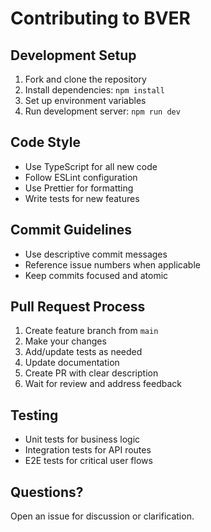 # Contributing to BVER

## Development Setup

1. Fork and clone the repository
2. Install dependencies: `npm install`
3. Set up environment variables
4. Run development server: `npm run dev`

## Code Style

- Use TypeScript for all new code
- Follow ESLint configuration
- Use Prettier for formatting
- Write tests for new features

## Commit Guidelines

- Use descriptive commit messages
- Reference issue numbers when applicable
- Keep commits focused and atomic

## Pull Request Process

1. Create feature branch from `main`
2. Make your changes
3. Add/update tests as needed
4. Update documentation
5. Create PR with clear description
6. Wait for review and address feedback

## Testing

- Unit tests for business logic
- Integration tests for API routes
- E2E tests for critical user flows

## Questions?

Open an issue for discussion or clarification.